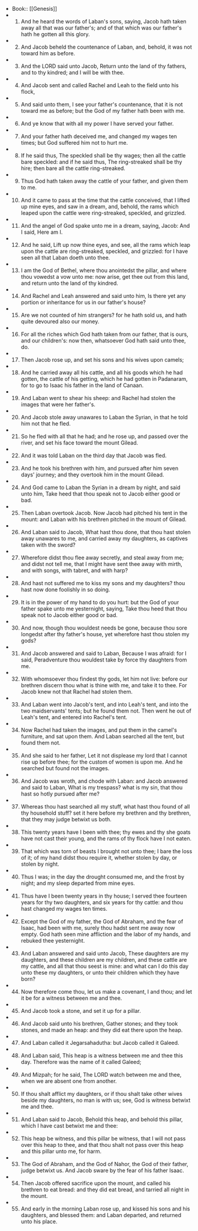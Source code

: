 - Book:: [[Genesis]]
- 1. And he heard the words of Laban's sons, saying, Jacob hath taken away all that was our father's; and of that which was our father's hath he gotten all this glory.
- 2. And Jacob beheld the countenance of Laban, and, behold, it was not toward him as before.
- 3. And the LORD said unto Jacob, Return unto the land of thy fathers, and to thy kindred; and I will be with thee.
- 4. And Jacob sent and called Rachel and Leah to the field unto his flock,
- 5. And said unto them, I see your father's countenance, that it is not toward me as before; but the God of my father hath been with me.
- 6. And ye know that with all my power I have served your father.
- 7. And your father hath deceived me, and changed my wages ten times; but God suffered him not to hurt me.
- 8. If he said thus, The speckled shall be thy wages; then all the cattle bare speckled: and if he said thus, The ring-streaked shall be thy hire; then bare all the cattle ring-streaked.
- 9. Thus God hath taken away the cattle of your father, and given them to me.
- 10. And it came to pass at the time that the cattle conceived, that I lifted up mine eyes, and saw in a dream, and, behold, the rams which leaped upon the cattle were ring-streaked, speckled, and grizzled.
- 11. And the angel of God spake unto me in a dream, saying, Jacob: And I said, Here am I.
- 12. And he said, Lift up now thine eyes, and see, all the rams which leap upon the cattle are ring-streaked, speckled, and grizzled: for I have seen all that Laban doeth unto thee.
- 13. I am the God of Bethel, where thou anointedst the pillar, and where thou vowedst a vow unto me: now arise, get thee out from this land, and return unto the land of thy kindred.
- 14. And Rachel and Leah answered and said unto him, Is there yet any portion or inheritance for us in our father's house?
- 15. Are we not counted of him strangers? for he hath sold us, and hath quite devoured also our money.
- 16. For all the riches which God hath taken from our father, that is ours, and our children's: now then, whatsoever God hath said unto thee, do.
- 17. Then Jacob rose up, and set his sons and his wives upon camels;
- 18. And he carried away all his cattle, and all his goods which he had gotten, the cattle of his getting, which he had gotten in Padanaram, for to go to Isaac his father in the land of Canaan.
- 19. And Laban went to shear his sheep: and Rachel had stolen the images that were her father's.
- 20. And Jacob stole away unawares to Laban the Syrian, in that he told him not that he fled.
- 21. So he fled with all that he had; and he rose up, and passed over the river, and set his face toward the mount Gilead.
- 22. And it was told Laban on the third day that Jacob was fled.
- 23. And he took his brethren with him, and pursued after him seven days' journey; and they overtook him in the mount Gilead.
- 24. And God came to Laban the Syrian in a dream by night, and said unto him, Take heed that thou speak not to Jacob either good or bad.
- 25. Then Laban overtook Jacob. Now Jacob had pitched his tent in the mount: and Laban with his brethren pitched in the mount of Gilead.
- 26. And Laban said to Jacob, What hast thou done, that thou hast stolen away unawares to me, and carried away my daughters, as captives taken with the sword?
- 27. Wherefore didst thou flee away secretly, and steal away from me; and didst not tell me, that I might have sent thee away with mirth, and with songs, with tabret, and with harp?
- 28. And hast not suffered me to kiss my sons and my daughters? thou hast now done foolishly in so doing.
- 29. It is in the power of my hand to do you hurt: but the God of your father spake unto me yesternight, saying, Take thou heed that thou speak not to Jacob either good or bad.
- 30. And now, though thou wouldest needs be gone, because thou sore longedst after thy father's house, yet wherefore hast thou stolen my gods?
- 31. And Jacob answered and said to Laban, Because I was afraid: for I said, Peradventure thou wouldest take by force thy daughters from me.
- 32. With whomsoever thou findest thy gods, let him not live: before our brethren discern thou what is thine with me, and take it to thee. For Jacob knew not that Rachel had stolen them.
- 33. And Laban went into Jacob's tent, and into Leah's tent, and into the two maidservants' tents; but he found them not. Then went he out of Leah's tent, and entered into Rachel's tent.
- 34. Now Rachel had taken the images, and put them in the camel's furniture, and sat upon them. And Laban searched all the tent, but found them not.
- 35. And she said to her father, Let it not displease my lord that I cannot rise up before thee; for the custom of women is upon me. And he searched but found not the images.
- 36. And Jacob was wroth, and chode with Laban: and Jacob answered and said to Laban, What is my trespass? what is my sin, that thou hast so hotly pursued after me?
- 37. Whereas thou hast searched all my stuff, what hast thou found of all thy household stuff? set it here before my brethren and thy brethren, that they may judge betwixt us both.
- 38. This twenty years have I been with thee; thy ewes and thy she goats have not cast their young, and the rams of thy flock have I not eaten.
- 39. That which was torn of beasts I brought not unto thee; I bare the loss of it; of my hand didst thou require it, whether stolen by day, or stolen by night.
- 40. Thus I was; in the day the drought consumed me, and the frost by night; and my sleep departed from mine eyes.
- 41. Thus have I been twenty years in thy house; I served thee fourteen years for thy two daughters, and six years for thy cattle: and thou hast changed my wages ten times.
- 42. Except the God of my father, the God of Abraham, and the fear of Isaac, had been with me, surely thou hadst sent me away now empty. God hath seen mine affliction and the labor of my hands, and rebuked thee yesternight.
- 43. And Laban answered and said unto Jacob, These daughters are my daughters, and these children are my children, and these cattle are my cattle, and all that thou seest is mine: and what can I do this day unto these my daughters, or unto their children which they have born?
- 44. Now therefore come thou, let us make a covenant, I and thou; and let it be for a witness between me and thee.
- 45. And Jacob took a stone, and set it up for a pillar.
- 46. And Jacob said unto his brethren, Gather stones; and they took stones, and made an heap: and they did eat there upon the heap.
- 47. And Laban called it Jegarsahadutha: but Jacob called it Galeed.
- 48. And Laban said, This heap is a witness between me and thee this day. Therefore was the name of it called Galeed;
- 49. And Mizpah; for he said, The LORD watch between me and thee, when we are absent one from another.
- 50. If thou shalt afflict my daughters, or if thou shalt take other wives beside my daughters, no man is with us; see, God is witness betwixt me and thee.
- 51. And Laban said to Jacob, Behold this heap, and behold this pillar, which I have cast betwixt me and thee:
- 52. This heap be witness, and this pillar be witness, that I will not pass over this heap to thee, and that thou shalt not pass over this heap and this pillar unto me, for harm.
- 53. The God of Abraham, and the God of Nahor, the God of their father, judge betwixt us. And Jacob sware by the fear of his father Isaac.
- 54. Then Jacob offered sacrifice upon the mount, and called his brethren to eat bread: and they did eat bread, and tarried all night in the mount.
- 55. And early in the morning Laban rose up, and kissed his sons and his daughters, and blessed them: and Laban departed, and returned unto his place.
